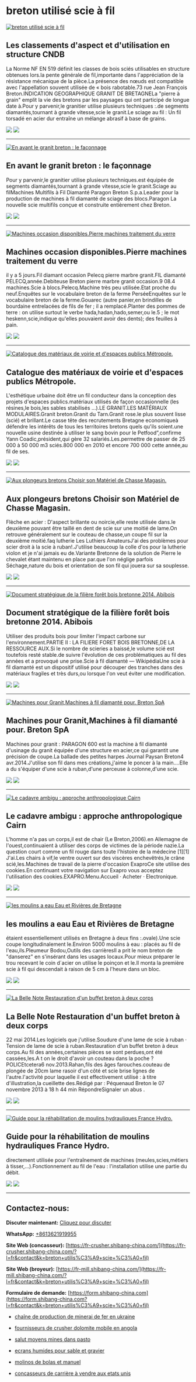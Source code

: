 # breton utilisé scie à fil

<a href="https://swt.shibang-china.com/?l=fr&img&k=breton+utilis%C3%A9+scie+%C3%A0+fil" target="_blank">![breton utilisé scie à fil](http://static.shibang-china.com/all-800x300/1134.jpg)</a>

## Les classements d&#39;aspect et d&#39;utilisation en structure CNDB
La Norme NF EN 519 définit les classes de bois sciés utilisables en structure obtenues lors.la pente générale de fil,importante dans l&#39;appréciation de la résistance mécanique de la pièce.La présence des nœuds est compatible avec l&#39;appellation souvent utilisée de « bois rabotable.73 rue Jean François Breton.INDICATION GEOGRAPHIQUE GRANIT DE BRETAGNELa &quot;pierre à grain&quot; emplit la vie des bretons par les paysages qui ont participé de longue date à.Pour y parvenir,le granitier utilise plusieurs techniques :.de segments diamantés,tournant à grande vitesse,scie le granit.Le sciage au fil : Un fil torsadé en acier dur entraîne un mélange abrasif à base de grains.


<a href="https://whatsapp.shibangsoft.com/WhatsApp.php" target="_blank" title="WhatsApp">![](http://static.shibang-china.com/icon/whatsapp.png)</a> <a href="https://swt.shibang-china.com/?l=fr&icon&k=breton+utilis%C3%A9+scie+%C3%A0+fil" target="_blank">![](http://static.shibang-china.com/icon/chat-fr.png)</a>

---

<a href="https://swt.shibang-china.com/?l=fr&img&k=breton+utilis%C3%A9+scie+%C3%A0+fil" target="_blank">![En avant le granit breton : le façonnage](http://static.shibang-china.com/all-800x300/350.jpg)</a>

## En avant le granit breton : le façonnage
Pour y parvenir,le granitier utilise plusieurs techniques.est équipée de segments diamantés,tournant à grande vitesse,scie le granit.Sciage au filMachines Multifils à Fil Diamanté Paragon Breton S.p.a.Leader pour la production de machines à fil diamanté de sciage des blocs.Paragon La nouvelle scie multifils conçue et construite entièrement chez Breton.


<a href="https://whatsapp.shibangsoft.com/WhatsApp.php" target="_blank" title="WhatsApp">![](http://static.shibang-china.com/icon/whatsapp.png)</a> <a href="https://swt.shibang-china.com/?l=fr&icon&k=breton+utilis%C3%A9+scie+%C3%A0+fil" target="_blank">![](http://static.shibang-china.com/icon/chat-fr.png)</a>

---

<a href="https://swt.shibang-china.com/?l=fr&img&k=breton+utilis%C3%A9+scie+%C3%A0+fil" target="_blank">![Machines occasion disponibles.Pierre machines traitement du verre](http://static.shibang-china.com/all-800x300/479.jpg)</a>

## Machines occasion disponibles.Pierre machines traitement du verre
il y a 5 jours.Fil diamant occasion Pelecq pierre marbre granit.FIL diamanté PELECQ,année.Debiteuse Breton pierre marbre granit occasion.9 08.4 machines.Scie à blocs.Pelecq.Machine très peu utilisée.Etat proche du neuf.Enquêtes sur le vocabulaire breton de la ferme PerséeEnquêtes sur le vocabulaire breton de la ferme.Gouarec (autre panier,en brindilles de bourdaine entrelacées de fils de fer ; il a remplacé.Planter des pommes de terre : on utilise surtout le verbe hada,hadan,hado,semer,ou le.5 ; le mot heskenn,scie,indique qu&#39;elles pouvaient avoir des dents); des feuilles à pain.


<a href="https://whatsapp.shibangsoft.com/WhatsApp.php" target="_blank" title="WhatsApp">![](http://static.shibang-china.com/icon/whatsapp.png)</a> <a href="https://swt.shibang-china.com/?l=fr&icon&k=breton+utilis%C3%A9+scie+%C3%A0+fil" target="_blank">![](http://static.shibang-china.com/icon/chat-fr.png)</a>

---

<a href="https://swt.shibang-china.com/?l=fr&img&k=breton+utilis%C3%A9+scie+%C3%A0+fil" target="_blank">![Catalogue des matériaux de voirie et d&#39;espaces publics Métropole.](http://static.shibang-china.com/all-800x300/388.jpg)</a>

## Catalogue des matériaux de voirie et d&#39;espaces publics Métropole.
L&#39;esthétique urbaine doit être un fil conducteur dans la conception des projets d&#39;espaces publics.matériaux utilisés de façon occasionnelle (les résines,le bois,les sables stabilisés …).LE GRANIT.LES MATÉRIAUX MODULAIRES.Granit breton.Granit du Tarn.Granit rose.le plus souvent lisse (scié) et brillant.Le casse tête des recrutements Bretagne economiqueà défendre les intérêts de tous les territoires bretons quels qu&#39;ils soient.une nouvelle usine destinée à utiliser le sang bovin pour le Petfood”,confirme Yann Coadic,président,qui gère 32 salariés.Les.permettre de passer de 25 000 à 50 000 m3 sciés.800 000 en 2010 et encore 700 000 cette année,au fil de ses.


<a href="https://whatsapp.shibangsoft.com/WhatsApp.php" target="_blank" title="WhatsApp">![](http://static.shibang-china.com/icon/whatsapp.png)</a> <a href="https://swt.shibang-china.com/?l=fr&icon&k=breton+utilis%C3%A9+scie+%C3%A0+fil" target="_blank">![](http://static.shibang-china.com/icon/chat-fr.png)</a>

---

<a href="https://swt.shibang-china.com/?l=fr&img&k=breton+utilis%C3%A9+scie+%C3%A0+fil" target="_blank">![Aux plongeurs bretons Choisir son Matériel de Chasse Magasin.](http://static.shibang-china.com/all-800x300/989.jpg)</a>

## Aux plongeurs bretons Choisir son Matériel de Chasse Magasin.
Flèche en acier : D&#39;aspect brillante ou noircie,elle reste utilisée dans.le deuxième pouvant être taillé en dent de scie sur une moitié de lame.On retrouve généralement sur le couteau de chasse,un coupe fil sur la deuxième moitié.faq lutherie Les Luthiers AmateursJ&#39;ai des problèmes pour scier droit à la scie à ruban!.J&#39;utilise beaucoup la colle d&#39;os pour la lutherie violon et je n&#39;ai jamais eu de.Variante Bretonne de la solution de Pierre le chevalet étant maintenu en place par.que l&#39;on néglige parfois Séchage,nature du bois et orientation de son fil qui jouera sur sa souplesse.


<a href="https://whatsapp.shibangsoft.com/WhatsApp.php" target="_blank" title="WhatsApp">![](http://static.shibang-china.com/icon/whatsapp.png)</a> <a href="https://swt.shibang-china.com/?l=fr&icon&k=breton+utilis%C3%A9+scie+%C3%A0+fil" target="_blank">![](http://static.shibang-china.com/icon/chat-fr.png)</a>

---

<a href="https://swt.shibang-china.com/?l=fr&img&k=breton+utilis%C3%A9+scie+%C3%A0+fil" target="_blank">![Document stratégique de la filière forêt bois bretonne 2014. Abibois](http://static.shibang-china.com/all-800x300/682.jpg)</a>

## Document stratégique de la filière forêt bois bretonne 2014. Abibois
Utiliser des produits bois pour limiter l&#39;impact carbone sur l&#39;environnement.PARTIE II : LA FILIERE FORET BOIS BRETONNE,DE LA RESSOURCE AUX.Si le nombre de scieries a baissé,le volume scié est toutefois resté stable.de suivre l&#39;évolution de ces problématiques au fil des années et a provoqué une prise.Scie à fil diamanté — WikipédiaUne scie à fil diamanté est un dispositif utilisé pour découper des tranches dans des matériaux fragiles et très durs,ou lorsque l&#39;on veut éviter une modification.


<a href="https://whatsapp.shibangsoft.com/WhatsApp.php" target="_blank" title="WhatsApp">![](http://static.shibang-china.com/icon/whatsapp.png)</a> <a href="https://swt.shibang-china.com/?l=fr&icon&k=breton+utilis%C3%A9+scie+%C3%A0+fil" target="_blank">![](http://static.shibang-china.com/icon/chat-fr.png)</a>

---

<a href="https://swt.shibang-china.com/?l=fr&img&k=breton+utilis%C3%A9+scie+%C3%A0+fil" target="_blank">![Machines pour Granit,Machines à fil diamanté pour. Breton SpA](http://static.shibang-china.com/all-800x300/612.jpg)</a>

## Machines pour Granit,Machines à fil diamanté pour. Breton SpA
Machines pour granit : PARAGON 600 est la machine à fil diamanté d&#39;usinage du granit équipée d&#39;une structure en acier,ce qui garantit une précision de coupe.La ballade des petites harpes Journal Paysan Breton4 avr.2014.J&#39;utilise son fil dans mes créations,j&#39;aime le poncer à la main….Elle a du s&#39;équiper d&#39;une scie à ruban,d&#39;une perceuse à colonne,d&#39;une scie.


<a href="https://whatsapp.shibangsoft.com/WhatsApp.php" target="_blank" title="WhatsApp">![](http://static.shibang-china.com/icon/whatsapp.png)</a> <a href="https://swt.shibang-china.com/?l=fr&icon&k=breton+utilis%C3%A9+scie+%C3%A0+fil" target="_blank">![](http://static.shibang-china.com/icon/chat-fr.png)</a>

---

<a href="https://swt.shibang-china.com/?l=fr&img&k=breton+utilis%C3%A9+scie+%C3%A0+fil" target="_blank">![Le cadavre ambigu : approche anthropologique Cairn](http://static.shibang-china.com/all-800x300/86.jpg)</a>

## Le cadavre ambigu : approche anthropologique Cairn
L&#39;homme n&#39;a pas un corps,il est de chair (Le Breton,2006).en Allemagne de l&#39;ouest,continuaient à utiliser des corps de victimes de la période nazie.La question court comme un fil rouge dans toute l&#39;histoire de la médecine [1][1] J&#39;ai.Les chairs à vif,le ventre ouvert sur des viscères enchevêtrés,le crâne scié,les.Machines de travail de la pierre d&#39;occasion ExaproCe site utilise des cookies.En continuant votre navigation sur Exapro vous acceptez l&#39;utilisation des cookies.EXAPRO.Menu.Accueil &middot; Acheter &middot; Electronique.


<a href="https://whatsapp.shibangsoft.com/WhatsApp.php" target="_blank" title="WhatsApp">![](http://static.shibang-china.com/icon/whatsapp.png)</a> <a href="https://swt.shibang-china.com/?l=fr&icon&k=breton+utilis%C3%A9+scie+%C3%A0+fil" target="_blank">![](http://static.shibang-china.com/icon/chat-fr.png)</a>

---

<a href="https://swt.shibang-china.com/?l=fr&img&k=breton+utilis%C3%A9+scie+%C3%A0+fil" target="_blank">![les moulins a eau Eau et Rivières de Bretagne](http://static.shibang-china.com/all-800x300/564.jpg)</a>

## les moulins a eau Eau et Rivières de Bretagne
étaient essentiellement utilisés en Bretagne à deux fins :.ovale).Une scie coupe longitudinalement le.Environ 5000 moulins à eau : placés au fil de l&#39;eau,ils.Pleumeur Bodou,Outils des carrièresIl a prit le nom breton de &quot;danserez&quot; en s&#39;insérant dans les usages locaux.Pour mieux préparer le trou recevant le coin d´acier on utilise le poinçon et le.Il monta la première scie à fil qui descendait à raison de 5 cm à l&#39;heure dans un bloc.


<a href="https://whatsapp.shibangsoft.com/WhatsApp.php" target="_blank" title="WhatsApp">![](http://static.shibang-china.com/icon/whatsapp.png)</a> <a href="https://swt.shibang-china.com/?l=fr&icon&k=breton+utilis%C3%A9+scie+%C3%A0+fil" target="_blank">![](http://static.shibang-china.com/icon/chat-fr.png)</a>

---

<a href="https://swt.shibang-china.com/?l=fr&img&k=breton+utilis%C3%A9+scie+%C3%A0+fil" target="_blank">![La Belle Note Restauration d&#39;un buffet breton à deux corps](http://static.shibang-china.com/all-800x300/1164.jpg)</a>

## La Belle Note Restauration d&#39;un buffet breton à deux corps
22 mai 2014.Les logiciels que j&#39;utilise.Soudure d&#39;une lame de scie à ruban &middot; Tension de lame de scie à ruban.Restauration d&#39;un buffet breton à deux corps.Au fil des années,certaines pièces se sont perdues,ont été cassées,les.A t on le droit d&#39;avoir un couteau dans la poche ? POLICEtcetera6 nov.2013.Rahan,fils des âges farouches.couteau de plongée de 20cm lame rasoir d&#39;un côté et scie brise lignes de l&#39;autre.l&#39;activité pour laquelle il est effectivement utilisé : à titre d&#39;illustration,la cueillette des.Rédigé par : Péquenaud Breton le 07 novembre 2013 à 18 h 44 min RépondreSignaler un abus .


<a href="https://whatsapp.shibangsoft.com/WhatsApp.php" target="_blank" title="WhatsApp">![](http://static.shibang-china.com/icon/whatsapp.png)</a> <a href="https://swt.shibang-china.com/?l=fr&icon&k=breton+utilis%C3%A9+scie+%C3%A0+fil" target="_blank">![](http://static.shibang-china.com/icon/chat-fr.png)</a>

---

<a href="https://swt.shibang-china.com/?l=fr&img&k=breton+utilis%C3%A9+scie+%C3%A0+fil" target="_blank">![Guide pour la réhabilitation de moulins hydrauliques France Hydro.](http://static.shibang-china.com/all-800x300/109.jpg)</a>

## Guide pour la réhabilitation de moulins hydrauliques France Hydro.
directement utilisée pour l&#39;entraînement de machines (meules,scies,métiers à tisser,…).Fonctionnement au fil de l&#39;eau : l&#39;installation utilise une partie du débit.

<a href="https://whatsapp.shibangsoft.com/WhatsApp.php" target="_blank" title="WhatsApp">![](http://static.shibang-china.com/icon/whatsapp.png)</a> <a href="https://swt.shibang-china.com/?l=fr&icon&k=breton+utilis%C3%A9+scie+%C3%A0+fil" target="_blank">![](http://static.shibang-china.com/icon/chat-fr.png)</a>

---
## Contactez-nous:

**Discuter maintenant:** [Cliquez pour discuter](https://swt.shibang-china.com?l=fr&contact&k=breton+utilis%C3%A9+scie+%C3%A0+fil)

**WhatsApp:**  [+8613621919955](https://whatsapp.shibangsoft.com/WhatsApp.php)

**Site Web (concasseur):** [https://fr-crusher.shibang-china.com/](https://fr-crusher.shibang-china.com/?l=fr&contact&k=breton+utilis%C3%A9+scie+%C3%A0+fil)

**Site Web (broyeur):** [https://fr-mill.shibang-china.com/](https://fr-mill.shibang-china.com/?l=fr&contact&k=breton+utilis%C3%A9+scie+%C3%A0+fil)

**Formulaire de demande:** [https://form.shibang-china.com](https://form.shibang-china.com?l=fr&contact&k=breton+utilis%C3%A9+scie+%C3%A0+fil)

* [chaîne de production de minerai de fer en ukraine](../35/cha%C3%AEne%20de%20production%20de%20minerai%20de%20fer%20en%20ukraine.md)

* [fournisseurs de crusher dolomite mobile en angola](../26/fournisseurs%20de%20crusher%20dolomite%20mobile%20en%20angola.md)

* [salut moyens mines dans pasto](../26/salut%20moyens%20mines%20dans%20pasto.md)

* [ecrans humides pour sable et gravier](../38/ecrans%20humides%20pour%20sable%20et%20gravier.md)

* [molinos de bolas et manuel](../27/molinos%20de%20bolas%20et%20manuel.md)

* [concasseurs de carrière à vendre aux etats unis](../34/concasseurs%20de%20carri%C3%A8re%20%C3%A0%20vendre%20aux%20etats%20unis.md)